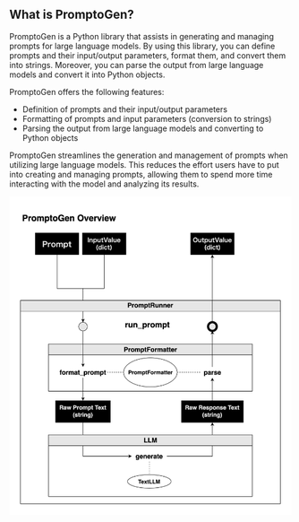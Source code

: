 ## What is PromptoGen?

PromptoGen is a Python library that assists in generating and managing prompts for large language models. By using this library, you can define prompts and their input/output parameters, format them, and convert them into strings. Moreover, you can parse the output from large language models and convert it into Python objects.

PromptoGen offers the following features:

- Definition of prompts and their input/output parameters
- Formatting of prompts and input parameters (conversion to strings)
- Parsing the output from large language models and converting to Python objects

PromptoGen streamlines the generation and management of prompts when utilizing large language models. This reduces the effort users have to put into creating and managing prompts, allowing them to spend more time interacting with the model and analyzing its results.

![Overview of PromptoGen](../img/promptogen_overview.png)
